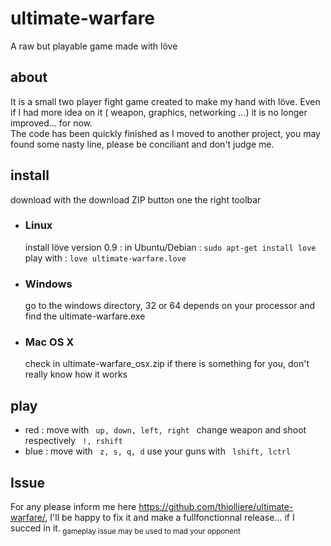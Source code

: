 <meta charset="UTF-8">
<h1> ultimate-warfare </h1>
<p>A raw but playable game made with löve</p>
<h2> about </h2>
<p>It is a small two player fight game created to make my hand with löve.
Even if I had more idea on it ( weapon, graphics, networking ...) it is no longer improved... for now.<br>The code has been quickly finished as I moved to another project, you may found some nasty line, please be conciliant and don't judge me.</p>
<h2> install</h2>
<p>download with the download ZIP button one the right toolbar
<ul>
	<li><h3>Linux</h3>
	<p> install löve version 0.9 : in Ubuntu/Debian : <code>sudo apt-get install love</code><br>play with : <code>love ultimate-warfare.love</code></p></li>
	<li><h3>Windows</h3>
	<p> go to the windows directory, 32 or 64 depends on your processor and find the ultimate-warfare.exe</p></li>
	<li><h3>Mac OS X</h3>
	<p> check in ultimate-warfare_osx.zip if there is something for you, don't really know how it works</p></li>
</ul>
<h2> play </h2>
<p> <ul> <li> red : move with <code> up, down, left, right </code> change weapon and shoot respectively <code> !, rshift </code></li>
<li> blue : move with <code> z, s, q, d</code> use your guns with <code> lshift, lctrl </code>
</li>
</ul>
</p>
<h2> Issue</h2>
<p> For any please inform me here <a href>https://github.com/thiolliere/ultimate-warfare/</a>, I'll be happy to fix it and make a fullfonctionnal release... if I succed in it.<sub> gameplay issue may be used to mad your opponent</sub></p> 
